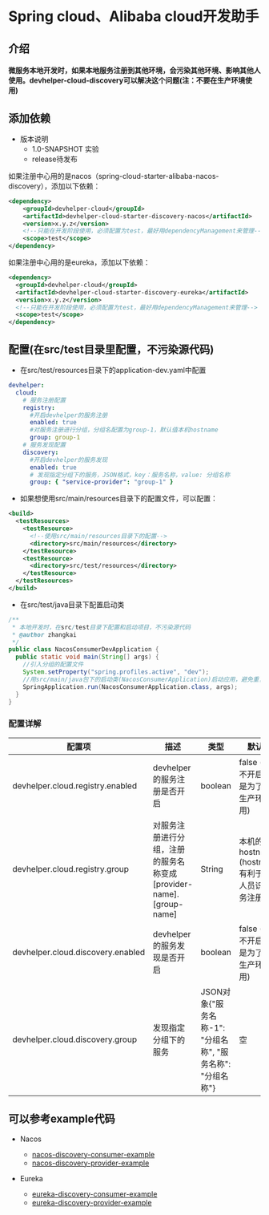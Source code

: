 # Spring cloud、Alibaba cloud开发助手

## 介绍

#### 微服务本地开发时，如果本地服务注册到其他环境，会污染其他环境、影响其他人使用。devhelper-cloud-discovery可以解决这个问题(注：不要在生产环境使用)
 
## 添加依赖
- 版本说明
  - 1.0-SNAPSHOT 实验
  - release待发布
  
如果注册中心用的是nacos（spring-cloud-starter-alibaba-nacos-discovery），添加以下依赖：
```xml
<dependency>
    <groupId>devhelper-cloud</groupId>
    <artifactId>devhelper-cloud-starter-discovery-nacos</artifactId>
    <version>x.y.z</version>
    <!--只能在开发阶段使用，必须配置为test，最好用dependencyManagement来管理-->
    <scope>test</scope>
</dependency>
```
如果注册中心用的是eureka，添加以下依赖：
```xml
<dependency>
  <groupId>devhelper-cloud</groupId>
  <artifactId>devhelper-cloud-starter-discovery-eureka</artifactId>
  <version>x.y.z</version>
  <!--只能在开发阶段使用，必须配置为test，最好用dependencyManagement来管理-->
  <scope>test</scope>
</dependency>
```

## 配置(在src/test目录里配置，不污染源代码)
- 在src/test/resources目录下的application-dev.yaml中配置
```yaml
devhelper:
  cloud:
    # 服务注册配置
    registry:
      #开启devhelper的服务注册
      enabled: true
      #对服务注册进行分组，分组名配置为group-1，默认值本机hostname
      group: group-1
    # 服务发现配置
    discovery:
      #开启devhelper的服务发现
      enabled: true
      # 发现指定分组下的服务，JSON格式，key：服务名称，value: 分组名称
      group: { "service-provider": "group-1" }
```
- 如果想使用src/main/resources目录下的配置文件，可以配置：
```xml
<build>
  <testResources>
    <testResource>
      <!--使用src/main/resources目录下的配置-->
      <directory>src/main/resources</directory>
    </testResource>
    <testResource>
      <directory>src/test/resources</directory>
    </testResource>
  </testResources>
</build>
```
- 在src/test/java目录下配置启动类
```java
/**
 * 本地开发时，在src/test目录下配置和启动项目，不污染源代码
 * @author zhangkai
 */
public class NacosConsumerDevApplication {
  public static void main(String[] args) {
    //引入分组的配置文件
    System.setProperty("spring.profiles.active", "dev");
    //用src/main/java包下的启动类(NacosConsumerApplication)启动应用，避免重复的配置
    SpringApplication.run(NacosConsumerApplication.class, args);
  }
}
```

### 配置详解

| 配置项 | 描述 | 类型 | 默认值 |
|------|------------|------|-------|
| devhelper.cloud.registry.enabled | devhelper的服务注册是否开启 | boolean | false (默认不开启，也是为了避免生产环境使用) |
| devhelper.cloud.registry.group | 对服务注册进行分组，注册的服务名称变成[provider-name].[group-name] | String | 本机的hostname (hostname有利于开发人员识别服务注册方) |
| devhelper.cloud.discovery.enabled | devhelper的服务发现是否开启 | boolean | false (默认不开启，也是为了避免生产环境使用) |
| devhelper.cloud.discovery.group | 发现指定分组下的服务 | JSON对象{"服务名称-1": "分组名称", "服务名称": "分组名称"} | 空 |

## 可以参考example代码

- Nacos
    - [nacos-discovery-consumer-example](./devhelper-cloud-discovery-example/nacos-discovery-consumer-example)
    - [nacos-discovery-provider-example](./devhelper-cloud-discovery-example/nacos-discovery-consumer-example)

- Eureka
    - [eureka-discovery-consumer-example](./devhelper-cloud-discovery-example/eureka-discovery-consumer-example)
    - [eureka-discovery-provider-example](./devhelper-cloud-discovery-example/eureka-discovery-consumer-example)


